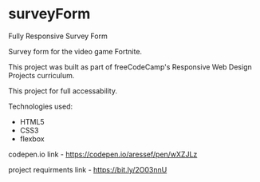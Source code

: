 # surveyForm
Fully Responsive Survey Form

Survey form for the video game Fortnite.

This project was built as part of freeCodeCamp's Responsive Web Design Projects curriculum.

This project for full accessability.

Technologies used:

- HTML5
- CSS3
- flexbox

codepen.io link - https://codepen.io/aressef/pen/wXZJLz

project requirments link - https://bit.ly/2O03nnU
